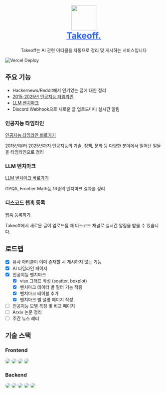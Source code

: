<h1 align="center" style="border-bottom: none">
    <div>
        <a style="color:#36f" href="https://takeoff-one.vercel.app">
            <img src="/frontend/app/favicon.ico" width="80">
            <br>
            Takeoff.
        </a>
    </div>
</h1>

<p align='center'>
Takeoff는 AI 관련 아티클을 자동으로 정리 및 게시하는 서비스입니다
<p>

![Vercel Deploy](https://deploy-badge.vercel.app/vercel/takeoff-one)

## 주요 기능
- Hackernews/Reddit에서 인기있는 글에 대한 정리
- [2015-2025년 인공지능 타임라인](https://takeoff-one.vercel.app/timeline)
- [LLM 벤치마크](https://takeoff-one.vercel.app/benchmarking)
- Discord Webhook으로 새로운 글 업로드마다 실시간 알림

### 인공지능 타임라인
[인공지능 타임라인 바로가기](https://takeoff-one.vercel.app/timeline)

2015년부터 2025년까지 인공지능의 기술, 정책, 문화 등 다양한 분야에서 일어난 일들을 타임라인으로 정리

### LLM 벤치마크
[LLM 벤치마크 바로가기](https://takeoff-one.vercel.app/benchmarking)

GPQA, Frontier Math등 13종의 벤치마크 결과를 정리

### 디스코드 웹훅 등록
[웹훅 등록하기](https://takeoff-one.vercel.app/webhook)

Takeoff에서 새로운 글이 업로드될 때 디스코드 채널로 실시간 알림을 받을 수 있습니다.

## 로드맵
- [x] 유사 아티클이 이미 존재할 시 게시하지 않는 기능
- [x] AI 타임라인 페이지
- [x] 인공지능 벤치마크
    - [x] visx 그래프 작성 (scatter, boxplot)
    - [x] 벤치마크 데이터 별 필터 기능 적용
    - [x] 벤치마크 테이블 추가
    - [x] 벤치마크 별 설명 페이지 작성
- [ ] 인공지능 모델 특징 및 비교 페이지
- [ ] Arxiv 논문 정리
- [ ] 주간 뉴스 레터

## 기술 스택
### Frontend
<img src="https://img.shields.io/badge/nextjs-000000?style=for-the-badge&logo=nextdotjs&logoColor=white" style="border-radius:10px"> <img src="https://img.shields.io/badge/vercel-000000?style=for-the-badge&logo=vercel&logoColor=white" style="border-radius:10px"> <img src="https://img.shields.io/badge/visx-FF1231?style=for-the-badge&logo=visx&logoColor=white" style="border-radius:10px"> <img src="https://img.shields.io/badge/d3-F9A03C?style=for-the-badge&logo=d3&logoColor=white" style="border-radius:10px">

### Backend
<img src="https://img.shields.io/badge/langchain-1C3C3C?style=for-the-badge&logo=langchain&logoColor=white" style="border-radius:10px"> <img src="https://img.shields.io/badge/sqlite-003B57?style=for-the-badge&logo=sqlite&logoColor=white" style="border-radius:10px"> <img src="https://img.shields.io/badge/cloudflare-F38020?style=for-the-badge&logo=cloudflare&logoColor=white" style="border-radius:10px"> <img src="https://img.shields.io/badge/drizzleorm-C5F74F?style=for-the-badge&logo=drizzle&logoColor=black" style="border-radius:10px"> <img src="https://img.shields.io/badge/vitest-6E9F18?style=for-the-badge&logo=vitest&logoColor=white" style="border-radius:10px">